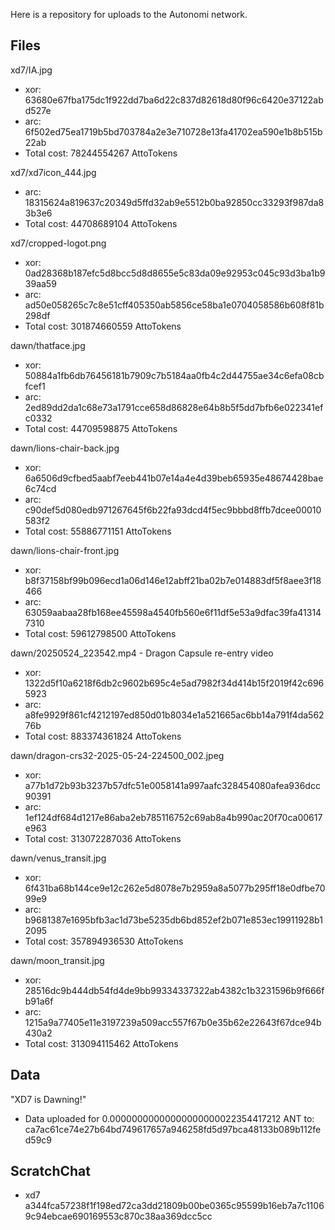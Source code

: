 Here is a repository for uploads to the Autonomi network.

## Files

xd7/IA.jpg 
* xor: 63680e67fba175dc1f922dd7ba6d22c837d82618d80f96c6420e37122abd527e
* arc: 6f502ed75ea1719b5bd703784a2e3e710728e13fa41702ea590e1b8b515b22ab
* Total cost: 78244554267 AttoTokens

xd7/xd7icon_444.jpg
* arc: 18315624a819637c20349d5ffd32ab9e5512b0ba92850cc33293f987da83b3e6
* Total cost: 44708689104 AttoTokens

xd7/cropped-logot.png
* xor: 0ad28368b187efc5d8bcc5d8d8655e5c83da09e92953c045c93d3ba1b939aa59
* arc: ad50e058265c7c8e51cff405350ab5856ce58ba1e0704058586b608f81b298df
* Total cost: 301874660559 AttoTokens

dawn/thatface.jpg
* xor: 50884a1fb6db76456181b7909c7b5184aa0fb4c2d44755ae34c6efa08cbfcef1
* arc: 2ed89dd2da1c68e73a1791cce658d86828e64b8b5f5dd7bfb6e022341efc0332
* Total cost: 44709598875 AttoTokens

dawn/lions-chair-back.jpg
* xor: 6a6506d9cfbed5aabf7eeb441b07e14a4e4d39beb65935e48674428bae6c74cd
* arc: c90def5d080edb971267645f6b22fa93dcd4f5ec9bbbd8ffb7dcee00010583f2
* Total cost: 55886771151 AttoTokens

dawn/lions-chair-front.jpg
* xor: b8f37158bf99b096ecd1a06d146e12abff21ba02b7e014883df5f8aee3f18466
* arc: 63059aabaa28fb168ee45598a4540fb560e6f11df5e53a9dfac39fa413147310
* Total cost: 59612798500 AttoTokens

dawn/20250524_223542.mp4 - Dragon Capsule re-entry video
* xor: 1322d5f10a6218f6db2c9602b695c4e5ad7982f34d414b15f2019f42c6965923
* arc: a8fe9929f861cf4212197ed850d01b8034e1a521665ac6bb14a791f4da56276b
* Total cost: 883374361824 AttoTokens

dawn/dragon-crs32-2025-05-24-224500_002.jpeg
* xor: a77b1d72b93b3237b57dfc51e0058141a997aafc328454080afea936dcc90391
* arc: 1ef124df684d1217e86aba2eb785116752c69ab8a4b990ac20f70ca00617e963
* Total cost: 313072287036 AttoTokens

dawn/venus_transit.jpg
* xor: 6f431ba68b144ce9e12c262e5d8078e7b2959a8a5077b295ff18e0dfbe7099e9
* arc: b9681387e1695bfb3ac1d73be5235db6bd852ef2b071e853ec19911928b12095
* Total cost: 357894936530 AttoTokens

dawn/moon_transit.jpg
* xor: 28516dc9b444db54fd4de9bb99334337322ab4382c1b3231596b9f666fb91a6f
* arc: 1215a9a77405e11e3197239a509acc557f67b0e35b62e22643f67dce94b430a2
* Total cost: 313094115462 AttoTokens

## Data

"XD7 is Dawning!"
* Data uploaded for 0.00000000000000000000022354417212 ANT to: ca7ac61ce74e27b64bd749617657a946258fd5d97bca48133b089b112fed59c9


## ScratchChat

* xd7 a344fca57238f1f198ed72ca3dd21809b00be0365c95599b16eb7a7c11069c94ebcae690169553c870c38aa369dcc5cc